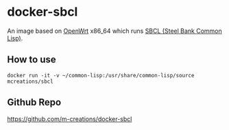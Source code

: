docker-sbcl
===========

An image based on [OpenWrt](http://openwrt.org) x86_64 which runs
[SBCL (Steel Bank Common Lisp)](http://sbcl.org).

How to use
----------

```
docker run -it -v ~/common-lisp:/usr/share/common-lisp/source mcreations/sbcl
```

Github Repo
-----------

https://github.com/m-creations/docker-sbcl

